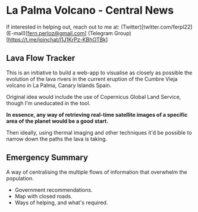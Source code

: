 # La Palma Volcano - Central News
If interested in helping out, reach out to me at:
(Twitter)[twitter.com/ferpl22]
(E-mail)[fern.perloz@gmail.com]
(Telegram Group)[https://t.me/joinchat/I1J1KrPz-KBhOTBk]
## Lava Flow Tracker
This is an initiative to build a web-app to visualise as closely as possible the evolution of the lava rivers in the current eruption of the Cumbre Vieja volcano in La Palma, Canary Islands Spain.

Original idea would include the use of Copernicus Global Land Service, though I'm uneducated in the tool.

**In essence, any way of retrieving real-time satellite images of a specific area of the planet would be a good start.**

Then ideally, using thermal imaging and other techniques it'd be possible to narrow down the paths the lava is taking.

## Emergency Summary
A way of centralising the multiple flows of information that overwhelm the population.

- Government recommendations.
- Map with closed roads.
- Ways of helping, and what's required.
